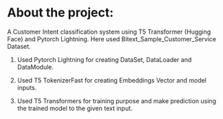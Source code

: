 # About the project:
A Customer Intent classification system using T5 Transformer (Hugging Face) and Pytorch Lightning. Here used Bitext_Sample_Customer_Service Dataset.

1. Used Pytorch Lightning for creating DataSet, DataLoader and DataModule.

2. Used T5 TokenizerFast for creating Embeddings Vector and model inputs.

3. Used T5 Transformers for training purpose and make prediction using the trained model to the given text input.
